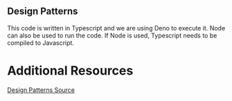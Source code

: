 ## Design Patterns
This code is written in Typescript and we are using Deno to execute it. Node can also be used to run the code. If Node is used, Typescript needs to be compiled to Javascript.

# Additional Resources

[Design Patterns Source](https://refactoring.guru/design-patterns)